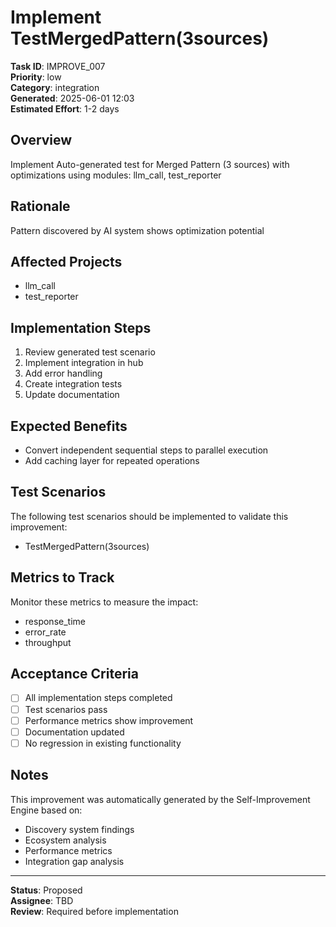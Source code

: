 # Implement TestMergedPattern(3sources)

**Task ID**: IMPROVE_007  
**Priority**: low  
**Category**: integration  
**Generated**: 2025-06-01 12:03  
**Estimated Effort**: 1-2 days

## Overview

Implement Auto-generated test for Merged Pattern (3 sources) with optimizations using modules: llm_call, test_reporter

## Rationale

Pattern discovered by AI system shows optimization potential

## Affected Projects

- llm_call
- test_reporter

## Implementation Steps

1. Review generated test scenario
2. Implement integration in hub
3. Add error handling
4. Create integration tests
5. Update documentation

## Expected Benefits

- Convert independent sequential steps to parallel execution
- Add caching layer for repeated operations

## Test Scenarios

The following test scenarios should be implemented to validate this improvement:

- TestMergedPattern(3sources)

## Metrics to Track

Monitor these metrics to measure the impact:

- response_time
- error_rate
- throughput

## Acceptance Criteria

- [ ] All implementation steps completed
- [ ] Test scenarios pass
- [ ] Performance metrics show improvement
- [ ] Documentation updated
- [ ] No regression in existing functionality

## Notes

This improvement was automatically generated by the Self-Improvement Engine based on:
- Discovery system findings
- Ecosystem analysis
- Performance metrics
- Integration gap analysis

---

**Status**: Proposed  
**Assignee**: TBD  
**Review**: Required before implementation
